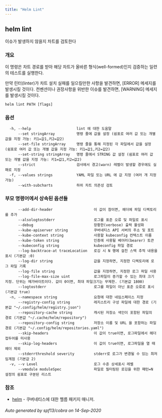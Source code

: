 ```yaml
---
title: "Helm Lint"
---
```


## helm lint

이슈가 발생하지 않을지 차트를 검토한다

### 개요


이 명령은 차트 경로를 받아 해당 차트가 올바른
형식(well-formed)인지 검증하는 일련의 테스트를 실행한다.

만약 린터(linter)가 차트 설치 실패를 일으킬만한 사항을 발견하면,
[ERROR] 메세지를 발생시킬 것이다. 컨벤션이나 권장사항을 위반한 이슈를 발견하면,
[WARNING] 메세지를 발생시킬 것이다.


```
helm lint PATH [flags]
```

### 옵션

```
  -h, --help                     lint 에 대한 도움말
      --set stringArray          명령 줄에 값을 설정 (쉼표로 여러 값 또는 개별 값을 지정 가능: 키1=값1,키2=값2)
      --set-file stringArray     명령 줄을 통해 지정된 각 파일에서 값을 설정 (쉼표로 여러 값 또는 개별 값을 지정 가능: 키1=값1,키2=값2)
      --set-string stringArray   명령 줄에서 STRING 값 설정 (쉼표로 여러 값 또는 개별 값을 지정 가능: 키1=값1,키2=값2)
      --strict                   검사에서 경고(warn) 레벨이 발생할 경우에도 실패로 지정
  -f, --values strings           YAML 파일 또는 URL 에 값 지정 (여러 개 지정 가능)
      --with-subcharts           하위 차트 의존성 검토
```

### 부모 명령어에서 상속된 옵션들

```
      --add-dir-header                   이 값이 참이면, 헤더에 파일 디렉토리를 추가
      --alsologtostderr                  로그를 표준 오류 및 파일로 표시
      --debug                            장황한(verbose) 출력 활성화
      --kube-apiserver string            쿠버네티스 API 서버의 주소 및 포트
      --kube-context string              사용할 kubeconfig 컨텍스트 이름
      --kube-token string                인증에 사용될 베어러(bearer) 토큰
      --kubeconfig string                kubeconfig 파일 경로
      --log-backtrace-at traceLocation   로깅 시 N 행에 걸친 스택 추적 내용을 표시 (기본값 :0)
      --log-dir string                   값을 지정하면, 지정한 디렉토리에 로그 파일 기록
      --log-file string                  값을 지정하면, 지정한 로그 파일 사용
      --log-file-max-size uint           로그파일이 증가할 수 있는 최대 크기 지정. 단위는 메가바이트이다. 값이 0이면, 최대 파일크기는 무제한. (기본값 1800)
      --logtostderr                      로그를 파일이 아닌 표준 오류로 표시 (기본값 true)
  -n, --namespace string                 요청에 대한 네임스페이스 지정
      --registry-config string           레지스트리 구성 파일에 대한 경로 (기본값 "~/.config/helm/registry.json")
      --repository-cache string          캐시된 저장소 색인이 포함된 파일의 경로 (기본값 "~/.cache/helm/repository")
      --repository-config string         저장소 이름 및 URL 을 포함하는 파일 경로 (기본값 "~/.config/helm/repositories.yaml")
      --skip-headers                     이 값이 true이면, 로그파일에서 헤더 접두어를 미사용
      --skip-log-headers                 이 값이 true이면, 로그파일을 열 때 헤더 제외
      --stderrthreshold severity         stderr로 로그가 변경될 수 있는 최저 임계점 (기본값 2)
  -v, --v Level                          로그 수준 상세표시 레벨
      --vmodule moduleSpec               파일로 필터링된 로깅을 위한 패턴=N 설정의 쉼표로 구분된 리스트
```

### 참조

* [helm](../helm)	 - 쿠버네티스에 대한 헬름 패키지 매니저.

###### Auto generated by spf13/cobra on 14-Sep-2020
